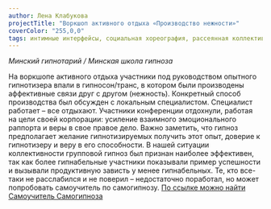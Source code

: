 ```yaml
---
author: Лена Клабукова
projectTitle: "Воркшоп активного отдыха «Производство нежности»"
coverColor: "255,0,0"
tags: интимные интерфейсы, социальная хореография, рассеянная коллективность
---
```

_Минский гипнотарий / Минская школа гипноза_  

На воркшопе активного отдыха участники под руководством опытного гипнотизера впали в гипносон/транс, в котором были производены аффективные связи друг с другом (нежность). Конкретный способ производства был обсужден с локальным специалистом. Специалист работает – все отдыхают. Участники конференции отдохнули, работая на цели своей корпорации: усиление взаимного эмоционального раппорта и веры в свое правое дело. Важно заметить, что гипноз предполагает желание гипнотизируемых получить этот опыт, доверие к гипнотизеру и веру в его способности. В нашей ситуации коллективности групповой гипноз был признан наиболее эффективен, так как более гипнабельные участники показывали пример успешности и вызывали продуктивную зависть у менее гипнабельных. Те, кто все-таки не расслабился и не поверил – недостаточно поработал, но может попробовать самоучитель по самогипнозу.
[По ссылке можно найти Самоучитель Самогипноза][1]

[1]:	https://drive.google.com/file/d/0B5N7gqb-cJxeMFBQb3Atc1JMYU0/view?usp=sharing